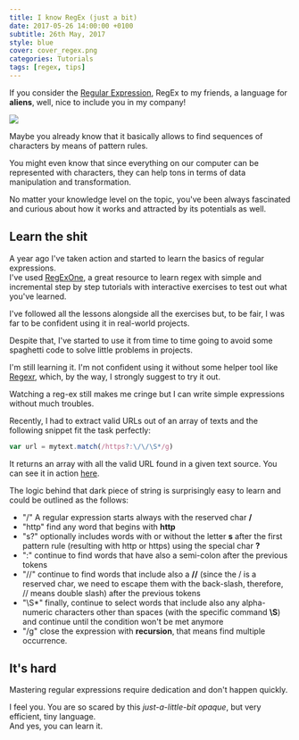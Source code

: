 ```yaml
---
title: I know RegEx (just a bit)
date: 2017-05-26 14:00:00 +0100
subtitle: 26th May, 2017
style: blue
cover: cover_regex.png
categories: Tutorials
tags: [regex, tips]
---
```


If you consider the [Regular Expression](https://en.wikipedia.org/wiki/Regular_expression), RegEx to my friends, a language for **aliens**, well, nice to include you in my company!

![](../assets/posts/i-know-regex/cover_regex.png)

Maybe you already know that it basically allows to find sequences of characters by means of pattern rules. 

You might even know that since everything on our computer can be represented with characters, they can help tons in terms of data manipulation and transformation.  

No matter your knowledge level on the topic, you've been always fascinated and curious about how it works and attracted by its potentials as well.

## Learn the shit

A year ago I've taken action and started to learn the basics of regular expressions.  
I've used [RegExOne](https://regexone.com/), a great resource to learn regex with simple and incremental step by step tutorials with interactive exercises to test out what you've learned.

I've followed all the lessons alongside all the exercises but, to be fair, I was far to be confident using it in real-world projects.

Despite that, I've started to use it from time to time going to avoid some spaghetti code to solve little problems in projects.

I'm still learning it. I'm not confident using it without some helper tool like [Regexr](http://regexr.com/), which, by the way, I strongly suggest to try it out.

Watching a reg-ex still makes me cringe but I can write simple expressions without much troubles.

Recently, I had to extract valid URLs out of an array of texts and the following snippet fit the task perfectly:

```javascript
var url = mytext.match(/https?:\/\/\S*/g)
```

It returns an array with all the valid URL found in a given text source. You can see it in action [here](http://regexr.com/3g1pv).

The logic behind that dark piece of string is surprisingly easy to learn and could be outlined as the follows:

- "/" A regular expression starts always with the reserved char **/**
- "http" find any word that begins with **http**
- "s?" optionally includes words with or without the letter **s** after the first pattern rule (resulting with http or https) using the special char **?**
- ":" continue to find words that have also a semi-colon after the previous tokens 
- "\/\/" continue to find words that include also a **//** (since the / is a reserved char, we need to escape them with the back-slash, therefore, \/\/ means double slash) after the previous tokens
- "\S*" finally, continue to select words that include also any alpha-numeric characters other than spaces (with the specific command **\S**) and continue until the condition won't be met anymore
- "/g" close the expression with **recursion**, that means find multiple occurrence.

## It's hard

Mastering regular expressions require dedication and don't happen quickly.

I feel you. You are so scared by this *just-a-little-bit opaque*, but very efficient, tiny language.  
And yes, you can learn it.